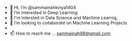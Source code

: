 - 👋 Hi, I’m @sammainahkinya1404
- 👀 I’m interested in Deep Learning
- 🌱 I'm intersted in  Data Science and Machine Learnig,
- 💞️ I’m looking to collaborate on  Machine Learning Projects
-
- 📫 How to reach me ...
  sammainah98@gmail.com

<!---
sammainahkinya1404/sammainahkinya1404 is a ✨ special ✨ repository because its `README.md` (this file) appears on your GitHub profile.
You can click the Preview link to take a look at your changes.
--->
